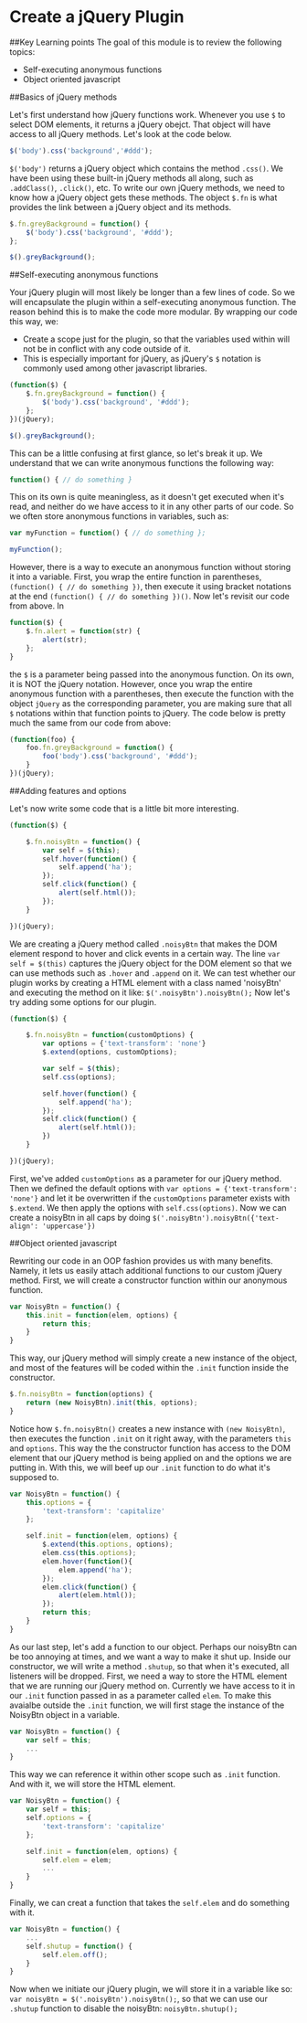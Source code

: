 # Create a jQuery Plugin

##Key Learning points
The goal of this module is to review the following topics: 
* Self-executing anonymous functions 
* Object oriented javascript

##Basics of jQuery methods

Let's first understand how jQuery functions work. Whenever you use `$` to select DOM elements, it returns a jQuery obejct. That object will have access to all jQuery methods. Let's look at the code below.
```javascript
$('body').css('background','#ddd');
```

`$('body')` returns a jQuery object which contains the method `.css()`. We have been using these built-in jQuery methods all along, such as `.addClass()`, `.click()`, etc. To write our own jQuery methods, we need to know how a jQuery object gets these methods. The object `$.fn` is what provides the link between a jQuery object and its methods.
```javascript
$.fn.greyBackground = function() {
	$('body').css('background', '#ddd');
};

$().greyBackground();
```


##Self-executing anonymous functions

Your jQuery plugin will most likely be longer than a few lines of code. So we will encapsulate the plugin within a self-executing anonymous function. The reason behind this is to make the code more modular. By wrapping our code this way, we:
* Create a scope just for the plugin, so that the variables used within will not be in conflict with any code outside of it.
* This is especially important for jQuery, as jQuery's `$` notation is commonly used among other javascript libraries.
```javascript
(function($) {
	$.fn.greyBackground = function() {
		$('body').css('background', '#ddd');
	};
})(jQuery);

$().greyBackground();
```

This can be a little confusing at first glance, so let's break it up. We understand that we can write anonymous functions the following way:
```javascript
function() { // do something }
```

This on its own is quite meaningless, as it doesn't get executed when it's read, and neither do we have access to it in any other parts of our code. So we often store anonymous functions in variables, such as:
```javascript
var myFunction = function() { // do something };

myFunction();
```

However, there is a way to execute an anonymous function without storing it into a variable. First, you wrap the entire function in parentheses, `(function() { // do something })`, then execute it using bracket notations at the end `(function() { // do something })()`.
Now let's revisit our code from above. In
```javascript
function($) {
	$.fn.alert = function(str) {
		alert(str);
	};
}
```
the `$` is a parameter being passed into the anonymous function. On its own, it is NOT the jQuery notation. However, once you wrap the entire anonymous function with a parentheses, then execute the function with the object `jQuery` as the corresponding parameter, you are making sure that all `$` notations within that function points to jQuery. The code below is pretty much the same from our code from above:
```javascript
(function(foo) {
	foo.fn.greyBackground = function() {
		foo('body').css('background', '#ddd');
	}
})(jQuery);
```

##Adding features and options

Let's now write some code that is a little bit more interesting.
```javascript
(function($) {

	$.fn.noisyBtn = function() {
		var self = $(this);
		self.hover(function() {
			self.append('ha');
		});
		self.click(function() {
			alert(self.html());
		});
	}

})(jQuery);
```

We are creating a jQuery method called <code>.noisyBtn</code> that makes the DOM element respond to hover and click events in a certain way. The line `var self = $(this)` captures the jQuery object for the DOM element so that we can use methods such as `.hover` and `.append` on it. We can test whether our plugin works by creating a HTML element with a class named 'noisyBtn' and executing the method on it like: `$('.noisyBtn').noisyBtn();`
Now let's try adding some options for our plugin.
```javascript
(function($) {

	$.fn.noisyBtn = function(customOptions) {
		var options = {'text-transform': 'none'}
		$.extend(options, customOptions);

		var self = $(this);
		self.css(options);

		self.hover(function() {
			self.append('ha');
		});
		self.click(function() {
			alert(self.html());
		})
	}

})(jQuery);
```

First, we've added `customOptions` as a parameter for our jQuery method. Then we defined the default options with `var options = {'text-transform': 'none'}` and let it be overwritten if the `customOptions` parameter exists with `$.extend`. We then apply the options with `self.css(options)`. Now we can create a noisyBtn in all caps by doing `$('.noisyBtn').noisyBtn({'text-align': 'uppercase'})`

##Object oriented javascript

Rewriting our code in an OOP fashion provides us with many benefits. Namely, it lets us easily attach additional functions to our custom jQuery method. First, we will create a constructor function within our anonymous function.
```javascript
var NoisyBtn = function() {
	this.init = function(elem, options) {
		return this;
	}
}	
```

This way, our jQuery method will simply create a new instance of the object, and most of the features will be coded within the `.init` function inside the constructor.
```javascript
$.fn.noisyBtn = function(options) {
	return (new NoisyBtn).init(this, options);
}		
```

Notice how `$.fn.noisyBtn()` creates a new instance with `(new NoisyBtn)`, then executes the function `.init` on it right away, with the parameters `this` and `options`. This way the the constructor function has access to the DOM element that our jQuery method is being applied on and the options we are putting in. With this, we will beef up our `.init` function to do what it's supposed to.
```javascript
var NoisyBtn = function() {
	this.options = {
		'text-transform': 'capitalize'
	};

	self.init = function(elem, options) {
		$.extend(this.options, options);
		elem.css(this.options);
		elem.hover(function(){
			elem.append('ha');
		});
		elem.click(function() {
			alert(elem.html());
		});
		return this;
	}
}
```

As our last step, let's add a function to our object. Perhaps our noisyBtn can be too annoying at times, and we want a way to make it shut up. Inside our constructor, we will write a method `.shutup`, so that when it's executed, all listeners will be dropped. 
First, we need a way to store the HTML element that we are running our jQuery method on. Currently we have access to it in our `.init` function passed in as a parameter called `elem`. To make this avaialbe outside the `.init` function, we will first stage the instance of the NoisyBtn object in a variable.
```javascript
var NoisyBtn = function() {
	var self = this;
	...
}
```

This way we can reference it within other scope such as `.init` function. And with it, we will store the HTML element.
```javascript
var NoisyBtn = function() {
	var self = this;
	self.options = {
		'text-transform': 'capitalize'
	};

	self.init = function(elem, options) {
		self.elem = elem;
		...
	}	
}
```

Finally, we can creat a function that takes the `self.elem` and do something with it.
```javascript
var NoisyBtn = function() {
	...
	self.shutup = function() {
		self.elem.off();
	}	
}
```

Now when we initiate our jQuery plugin, we will store it in a variable like so: `var noisyBtn = $('.noisyBtn').noisyBtn();`, so that we can use our `.shutup` function to disable the noisyBtn: `noisyBtn.shutup();`



